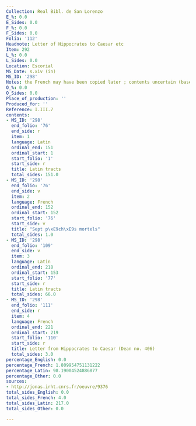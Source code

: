 ```yaml
---
Collection: Real Bibl. de San Lorenzo
E_%: 0.0
E_Sides: 0.0
F_%: 0.0
F_Sides: 0.0
Folia: '112'
Headnote: Letter of Hippocrates to Caesar etc
Item: 292
L_%: 0.0
L_Sides: 0.0
Location: Escorial
MS_Date: s.xiv (in)
MS_ID: '298'
Notes: the French may have been copied later ; contents uncertain (based on catalogue)
O_%: 0.0
O_Sides: 0.0
Place_of_production: ''
Produced_for: ''
Reference: I.III.7
contents:
- MS_ID: '298'
  end_folio: '76'
  end_side: r
  item: 1
  language: Latin
  ordinal_end: 151
  ordinal_start: 1
  start_folio: '1'
  start_side: r
  title: Latin tracts
  total_sides: 151.0
- MS_ID: '298'
  end_folio: '76'
  end_side: v
  item: 2
  language: French
  ordinal_end: 152
  ordinal_start: 152
  start_folio: '76'
  start_side: v
  title: "Sept p\xE9ch\xE9s mortels"
  total_sides: 1.0
- MS_ID: '298'
  end_folio: '109'
  end_side: v
  item: 3
  language: Latin
  ordinal_end: 218
  ordinal_start: 153
  start_folio: '77'
  start_side: r
  title: Latin tracts
  total_sides: 66.0
- MS_ID: '298'
  end_folio: '111'
  end_side: r
  item: 4
  language: French
  ordinal_end: 221
  ordinal_start: 219
  start_folio: '110'
  start_side: r
  title: Letter from Hippocrates to Caesar (Dean no. 406)
  total_sides: 3.0
percentage_English: 0.0
percentage_French: 1.809954751131222
percentage_Latin: 98.19004524886877
percentage_Other: 0.0
sources:
- http://jonas.irht.cnrs.fr/oeuvre/9376
total_sides_English: 0.0
total_sides_French: 4.0
total_sides_Latin: 217.0
total_sides_Other: 0.0

---
```

